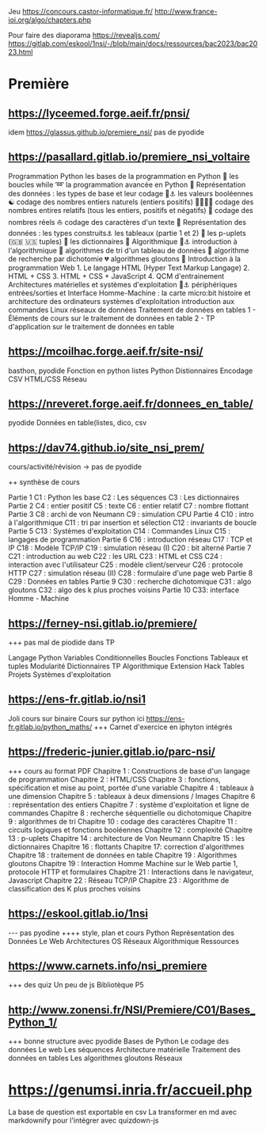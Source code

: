 

Jeu 
https://concours.castor-informatique.fr/
http://www.france-ioi.org/algo/chapters.php

Pour faire des diaporama
https://revealjs.com/
https://gitlab.com/eskool/1nsi/-/blob/main/docs/ressources/bac2023/bac2023.html

# Première

## https://lyceemed.forge.aeif.fr/pnsi/
idem https://glassus.github.io/premiere_nsi/
pas de pyodide


## https://pasallard.gitlab.io/premiere_nsi_voltaire

Programmation Python 
    les bases de la programmation en Python 🐍
    les boucles while ➿
    la programmation avancée en Python 🚀
Représentation des données : les types de base et leur codage 🦋⚓︎
    les valeurs booléennes ☯️
    codage des nombres entiers naturels (entiers positifs) 👨‍👩‍👧‍👦
    codage des nombres entires relatifs (tous les entiers, positifs et négatifs) 🌃
    codage des nombres réels ⛵
    codage des caractères d'un texte 📖
Représentation des données : les types construits⚓︎
    les tableaux (partie 1 et 2) 📮
    les p-uplets (🇬🇧 🇺🇸 tuples) 🍡
    les dictionnaires 📑
Algorithmique 🎢⚓︎
    introduction à l'algorithmique 🍥
    algorithmes de tri d'un tableau de données 🍴
    algorithme de recherche par dichotomie 💔
    algorithmes gloutons 🐗
Introduction à la programmation Web
    1. Le langage HTML (Hyper Text Markup Langage)
    2. HTML + CSS
    3. HTML + CSS + JavaScript
    4. QCM d'entrainement
Architectures matérielles et systèmes d'exploitation 💾⚓︎
    périphériques entrées/sorties et Interface Homme-Machine : la carte micro:bit
    histoire et architecture des ordinateurs
    systèmes d'exploitation
    introduction aux commandes Linux
    réseaux de données
Traitement de données en tables
    1 - Éléments de cours sur le traitement de données en table
    2 - TP d'application sur le traitement de données en table


## https://mcoilhac.forge.aeif.fr/site-nsi/
basthon, pyodide
Fonction en python
listes Python
Distionnaires
Encodage
CSV
HTML/CSS
Réseau


## https://nreveret.forge.aeif.fr/donnees_en_table/
pyodide
Données en table(listes, dico, csv


## https://dav74.github.io/site_nsi_prem/
cours/activité/révision -> pas de pyodide

++ synthèse de cours

Partie 1
    C1 : Python les base
    C2 : Les séquences
    C3 : Les dictionnaires
Partie 2
    C4 : entier positif
    C5 : texte
    C6 : entier relatif
    C7 : nombre flottant
Partie 3
    C8 : archi de von Neumann
    C9 : simulation CPU
Partie 4
    C10 : intro à l'algorithmique
    C11 : tri par insertion et sélection
    C12 : invariants de boucle
Partie 5
    C13 : Systèmes d'exploitation
    C14 : Commandes Linux
    C15 : langages de programmation
Partie 6
    C16 : introduction réseau
    C17 : TCP et IP
    C18 : Modèle TCP/IP
    C19 : simulation réseau (I)
    C20 : bit alterné
Partie 7
    C21 : introduction au web
    C22 : les URL
    C23 : HTML et CSS
    C24 : interaction avec l'utilisateur
    C25 : modèle client/serveur
    C26 : protocole HTTP
    C27 : simulation réseau (II)
    C28 : formulaire d'une page web
Partie 8
    C29 : Données en tables
Partie 9
    C30 : recherche dichotomique
    C31 : algo gloutons
    C32 : algo des k plus proches voisins
Partie 10
    C33: interface Homme - Machine 


## https://ferney-nsi.gitlab.io/premiere/
+++ pas mal de piodide dans TP

Langage Python
    Variables
    Conditionnelles
    Boucles
    Fonctions
    Tableaux et tuples
    Modularité
    Dictionnaires
TP
Algorithmique
Extension
Hack
Tables
Projets
Systèmes d'exploitation


## https://ens-fr.gitlab.io/nsi1
Joli cours sur binaire
Cours sur python ici https://ens-fr.gitlab.io/python_maths/
+++ Carnet d'exercice en iphyton intégrés


## https://frederic-junier.gitlab.io/parc-nsi/

+++ cours au format PDF
    Chapitre 1 : Constructions de base d'un langage de programmation
    Chapitre 2 : HTML/CSS
    Chapitre 3 : fonctions, spécification et mise au point, portée d'une variable
    Chapitre 4 : tableaux à une dimension
    Chapitre 5 : tableaux à deux dimensions / Images
    Chapitre 6 : représentation des entiers
    Chapitre 7 : système d'exploitation et ligne de commandes
    Chapitre 8 : recherche séquentielle ou dichotomique
    Chapitre 9 : algorithmes de tri
    Chapitre 10 : codage des caractères
    Chapitre 11 : circuits logiques et fonctions booléennes
    Chapitre 12 : complexité
    Chapitre 13 : p-uplets
    Chapitre 14 : architecture de Von Neumann
    Chapitre 15 : les dictionnaires
    Chapitre 16 : flottants
    Chapitre 17: correction d'algorithmes
    Chapitre 18 : traitement de données en table
    Chapitre 19 : Algorithmes gloutons
    Chapitre 19 : Interaction Homme Machine sur le Web partie 1, protocole HTTP et formulaires
    Chapitre 21 : Interactions dans le navigateur, Javascript
    Chapitre 22 : Réseau TCP/IP
    Chapitre 23 : Algorithme de classification des K plus proches voisins

## https://eskool.gitlab.io/1nsi

--- pas pyodine
++++ style, plan et cours
    Python
    Représentation des Données
    Le Web
    Architectures
    OS
    Réseaux
    Algorithmique
    Ressources

## https://www.carnets.info/nsi_premiere
+++ des quiz
Un peu de js
Bibliotèque P5

## http://www.zonensi.fr/NSI/Premiere/C01/Bases_Python_1/
+++ bonne structure avec pyodide
Bases de Python
Le codage des données
Le web
Les séquences
Architecture matérielle
Traitement des données en tables
Les algorithmes gloutons
Réseaux 


# https://genumsi.inria.fr/accueil.php
La base de question est exportable en csv
La transformer en md avec markdownify pour l'intégrer avec quizdown-js